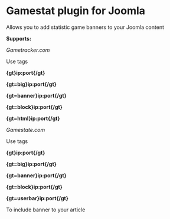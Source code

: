 # Gamestat plugin for Joomla
Allows you to add statistic game banners to your Joomla content

**Supports:**

*Gametracker.com*

Use tags
 
**{gt}ip:port{/gt}**

**{gt=big}ip:port{/gt}**

**{gt=banner}ip:port{/gt}**

**{gt=block}ip:port{/gt}**

**{gt=html}ip:port{/gt}**

*Gamestate.com*

Use tags
 
**{gt}ip:port{/gt}**

**{gt=big}ip:port{/gt}**

**{gt=banner}ip:port{/gt}**

**{gt=block}ip:port{/gt}**

**{gt=userbar}ip:port{/gt}**

To include banner to your article
